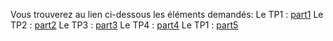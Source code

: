 Vous trouverez au lien ci-dessous les éléments demandés:
Le TP1 : [part1](./tp1/part1.md)
Le TP2 : [part2](./tp2/part2.md)
Le TP3 : [part3](./tp3/part3.md)
Le TP4 : [part4](./tp4/part4.md)
Le TP1 : [part5](./tp5/part5.md)